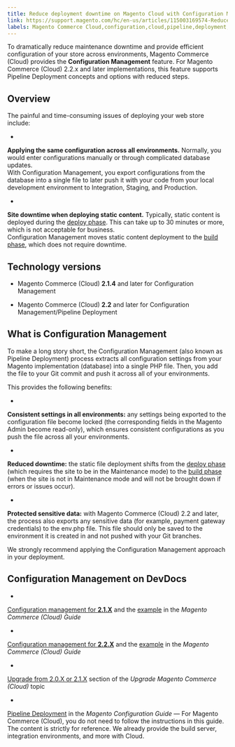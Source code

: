 ```yaml
---
title: Reduce deployment downtime on Magento Cloud with Configuration Management
link: https://support.magento.com/hc/en-us/articles/115003169574-Reduce-deployment-downtime-on-Magento-Cloud-with-Configuration-Management
labels: Magento Commerce Cloud,configuration,cloud,pipeline,deployment,management,2.2,downtime,2.1.4,2.2.x,how to
---
```


To dramatically reduce maintenance downtime and provide efficient configuration of your store across environments, Magento Commerce (Cloud) provides the **Configuration Management** feature. For Magento Commerce (Cloud) 2.2.x and later implementations, this feature supports Pipeline Deployment concepts and options with reduced steps.

## Overview

The painful and time-consuming issues of deploying your web store include:

* 
**Applying the same configuration across all environments.** Normally, you would enter configurations manually or through complicated database updates.  
 With Configuration Management, you export configurations from the database into a single file to later push it with your code from your local development environment to Integration, Staging, and Production.  
 

* 
**Site downtime when deploying static content.** Typically, static content is deployed during the [deploy phase](http://devdocs.magento.com/guides/v2.2/cloud/reference/discover-deploy.html#cloud-deploy-over-phases-hook). This can take up to 30 minutes or more, which is not acceptable for business.  
 Configuration Management moves static content deployment to the [build phase](http://devdocs.magento.com/guides/v2.2/cloud/reference/discover-deploy.html#cloud-deploy-over-phases-build), which does not require downtime.

## Technology versions

* Magento Commerce (Cloud) **2.1.4** and later for Configuration Management

* Magento Commerce (Cloud) **2.2** and later for Configuration Management/Pipeline Deployment

## What is Configuration Management

To make a long story short, the Configuration Management (also known as Pipeline Deployment) process extracts all configuration settings from your Magento implementation (database) into a single PHP file. Then, you add the file to your Git commit and push it across all of your environments.

This provides the following benefits:

* 
**Consistent settings in all environments:** any settings being exported to the configuration file become locked (the corresponding fields in the Magento Admin become read-only), which ensures consistent configurations as you push the file across all your environments.  


* 
**Reduced downtime:** the static file deployment shifts from the [deploy phase](http://devdocs.magento.com/guides/v2.2/cloud/reference/discover-deploy.html#cloud-deploy-over-phases-hook) (which requires the site to be in the Maintenance mode) to the [build phase](http://devdocs.magento.com/guides/v2.2/cloud/reference/discover-deploy.html#cloud-deploy-over-phases-build) (when the site is not in Maintenance mode and will not be brought down if errors or issues occur).  


* 
**Protected sensitive data:** with Magento Commerce (Cloud) 2.2 and later, the process also exports any sensitive data (for example, payment gateway credentials) to the env.php file. This file should only be saved to the environment it is created in and not pushed with your Git branches.

We strongly recommend applying the Configuration Management approach in your deployment.

## Configuration Management on DevDocs

* 
[Configuration management for **2.1.X**](http://devdocs.magento.com/guides/v2.1/cloud/live/sens-data-over.html) and the [example](http://devdocs.magento.com/guides/v2.1/cloud/live/sens-data-initial.html) in the *Magento Commerce (Cloud) Guide*

* 
[Configuration management for **2.2.X**](http://devdocs.magento.com/guides/v2.2/cloud/live/sens-data-over.html) and the [example](http://devdocs.magento.com/guides/v2.2/cloud/live/sens-data-initial.html) in the *Magento Commerce (Cloud) Guide*

* 
[Upgrade from 2.0.X or 2.1.X](http://devdocs.magento.com/guides/v2.2/cloud/project/project-upgrade.html#old-version) section of the *Upgrade Magento Commerce (Cloud)* topic

* 
[Pipeline Deployment](http://devdocs.magento.com/guides/v2.2/config-guide/deployment/) in the *Magento Configuration Guide* — For Magento Commerce (Cloud), you do not need to follow the instructions in this guide. The content is strictly for reference. We already provide the build server, integration environments, and more with Cloud.

